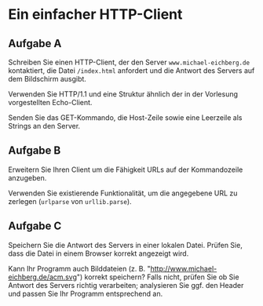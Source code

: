 Ein einfacher HTTP-Client
=====

## Aufgabe A
Schreiben Sie einen HTTP-Client, der den Server `www.michael-eichberg.de` kontaktiert, die Datei `/index.html` anfordert und die Antwort des Servers auf dem Bildschirm ausgibt.

Verwenden Sie HTTP/1.1 und eine Struktur ähnlich der in der Vorlesung vorgestellten Echo-Client.

Senden Sie das GET-Kommando, die Host-Zeile sowie eine Leerzeile als Strings an den Server.


## Aufgabe B
Erweitern Sie Ihren Client um die Fähigkeit URLs auf der Kommandozeile anzugeben.

Verwenden Sie existierende Funktionalität, um die angegebene URL zu zerlegen (`urlparse` von `urllib.parse`).


## Aufgabe C
Speichern Sie die Antwort des Servers in einer lokalen Datei. Prüfen Sie, dass die Datei in einem Browser korrekt angezeigt wird.

Kann Ihr Programm auch Bilddateien (z. B. "http://www.michael-eichberg.de/acm.svg") korrekt speichern? Falls nicht, prüfen Sie ob Sie Antwort des Servers richtig verarbeiten; analysieren Sie ggf. den Header und passen Sie Ihr Programm entsprechend an.